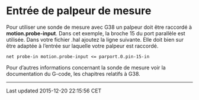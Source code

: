 Entrée de palpeur de mesure
===========================

Pour utiliser une sonde de mesure avec G38 un palpeur doit être raccordé à **motion.probe-input**. Dans cet exemple, la broche 15 du port parallèle est utilisée. Dans votre fichier .hal ajoutez la ligne suivante. Elle doit bien sur être adaptée à l’entrée sur laquelle votre palpeur est raccordé.

    net probe-in motion.probe-input <= parport.0.pin-15-in

Pour d’autres informations concernant la sonde de mesure voir la documentation du G-code, les chapitres relatifs à G38.

------------------------------------------------------------------------

Last updated 2015-12-20 22:15:56 CET


